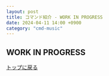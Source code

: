 ```yaml
---
layout: post
title: コマンド紹介 - WORK IN PROGRESS
date: 2024-04-11 14:00 +0900
category: "cmd-music"
---
```


## WORK IN PROGRESS

<a href="https://help.sina-chan.com" class="a-orange">トップに戻る</a>
